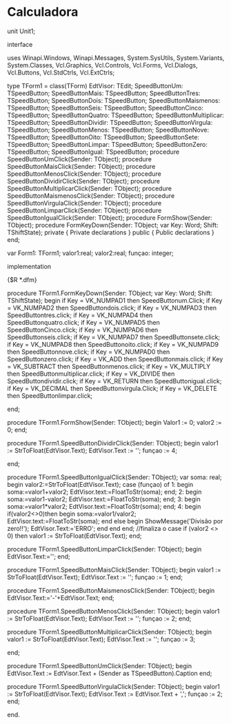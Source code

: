 # Calculadora
unit Unit1;

interface

uses
  Winapi.Windows, Winapi.Messages, System.SysUtils, System.Variants, System.Classes, Vcl.Graphics,
  Vcl.Controls, Vcl.Forms, Vcl.Dialogs, Vcl.Buttons, Vcl.StdCtrls, Vcl.ExtCtrls;

type
  TForm1 = class(TForm)
    EdtVisor: TEdit;
    SpeedButtonUm: TSpeedButton;
    SpeedButtonMais: TSpeedButton;
    SpeedButtonTres: TSpeedButton;
    SpeedButtonDois: TSpeedButton;
    SpeedButtonMaismenos: TSpeedButton;
    SpeedButtonSeis: TSpeedButton;
    SpeedButtonCinco: TSpeedButton;
    SpeedButtonQuatro: TSpeedButton;
    SpeedButtonMultiplicar: TSpeedButton;
    SpeedButtonDividir: TSpeedButton;
    SpeedButtonVirgula: TSpeedButton;
    SpeedButtonMenos: TSpeedButton;
    SpeedButtonNove: TSpeedButton;
    SpeedButtonOito: TSpeedButton;
    SpeedButtonSete: TSpeedButton;
    SpeedButtonLimpar: TSpeedButton;
    SpeedButtonZero: TSpeedButton;
    SpeedButtonIgual: TSpeedButton;
    procedure SpeedButtonUmClick(Sender: TObject);
    procedure SpeedButtonMaisClick(Sender: TObject);
    procedure SpeedButtonMenosClick(Sender: TObject);
    procedure SpeedButtonDividirClick(Sender: TObject);
    procedure SpeedButtonMultiplicarClick(Sender: TObject);
    procedure SpeedButtonMaismenosClick(Sender: TObject);
    procedure SpeedButtonVirgulaClick(Sender: TObject);
    procedure SpeedButtonLimparClick(Sender: TObject);
    procedure SpeedButtonIgualClick(Sender: TObject);
    procedure FormShow(Sender: TObject);
    procedure FormKeyDown(Sender: TObject; var Key: Word; Shift: TShiftState);
  private
    { Private declarations }
  public
    { Public declarations }
  end;

var
  Form1: TForm1;
  valor1:real;
  valor2:real;
  funçao: integer;

implementation

{$R *.dfm}

procedure TForm1.FormKeyDown(Sender: TObject; var Key: Word;
  Shift: TShiftState);
begin
 if Key = VK_NUMPAD1 then
    SpeedButtonum.Click;
  if Key = VK_NUMPAD2 then
    SpeedButtondois.click;
  if Key = VK_NUMPAD3 then
    SpeedButtontres.click;
  if Key = VK_NUMPAD4 then
    SpeedButtonquatro.click;
  if Key = VK_NUMPAD5 then
    SpeedButtonCinco.click;
  if Key = VK_NUMPAD6 then
    SpeedButtonseis.click;
  if Key = VK_NUMPAD7 then
    SpeedButtonsete.click;
  if Key = VK_NUMPAD8 then
    SpeedButtonoito.click;
  if Key = VK_NUMPAD9 then
    SpeedButtonnove.click;
  if Key = VK_NUMPAD0 then
    SpeedButtonzero.click;
  if Key = VK_ADD then
    SpeedButtonmais.click;
  if Key = VK_SUBTRACT then
    SpeedButtonmenos.click;
  if Key = VK_MULTIPLY then
    SpeedButtonmultiplicar.click;
  if Key = VK_DIVIDE then
    SpeedButtondividir.click;
  if Key = VK_RETURN then
    SpeedButtonigual.click;
  if Key = VK_DECIMAL then
    SpeedButtonvirgula.Click;
  if Key = VK_DELETE then
    SpeedButtonlimpar.click;

end;

procedure TForm1.FormShow(Sender: TObject);
begin
Valor1 := 0;
  valor2 := 0;
end;

procedure TForm1.SpeedButtonDividirClick(Sender: TObject);
begin
  valor1 := StrToFloat(EdtVisor.Text);
  EdtVisor.Text := '';
  funçao := 4;

end;

procedure TForm1.SpeedButtonIgualClick(Sender: TObject);
var
soma: real;
begin
  valor2:=StrToFloat(EdtVisor.Text);
  case (funçao) of
  1:
  begin
    soma:=valor1+valor2;
    EdtVisor.text:=FloatToStr(soma);
end;
    2:
  begin
    soma:=valor1-valor2;
    EdtVisor.text:=FloatToStr(soma);
  end;
  3:
  begin
    soma:=valor1*valor2;
    EdtVisor.text:=FloatToStr(soma);
  end;
  4:
  begin
    if(valor2<>0)then
      begin
        soma:=valor1/valor2;
        EdtVisor.text:=FloatToStr(soma);
      end
    else
      begin
        ShowMessage('Divisão por zero!!');
        EdtVisor.Text:='ERRO';
      end
    end
end;  //finaliza o  case
if (valor2 <> 0) then
    valor1 := StrToFloat(EdtVisor.Text);
end;

procedure TForm1.SpeedButtonLimparClick(Sender: TObject);
begin
EdtVisor.Text:='';
end;

procedure TForm1.SpeedButtonMaisClick(Sender: TObject);
begin
    valor1 := StrToFloat(EdtVisor.Text);
  EdtVisor.Text := '';
  funçao := 1;
end;

procedure TForm1.SpeedButtonMaismenosClick(Sender: TObject);
begin
EdtVisor.Text:='-'+EdtVisor.Text;
end;

procedure TForm1.SpeedButtonMenosClick(Sender: TObject);
begin
  valor1 := StrToFloat(EdtVisor.Text);
  EdtVisor.Text := '';
  funçao := 2;
end;

procedure TForm1.SpeedButtonMultiplicarClick(Sender: TObject);
begin
 valor1 := StrToFloat(EdtVisor.Text);
  EdtVisor.Text := '';
  funçao := 3;

end;

procedure TForm1.SpeedButtonUmClick(Sender: TObject);
begin
  EdtVisor.Text := EdtVisor.Text + (Sender as TSpeedButton).Caption
end;

procedure TForm1.SpeedButtonVirgulaClick(Sender: TObject);
begin
  valor1 := StrToFloat(EdtVisor.Text);
  EdtVisor.Text := EdtVisor.Text + ',';
  funçao := 2;
end;

end. 
